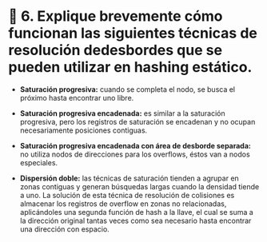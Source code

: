 # 📌 6. Explique brevemente cómo funcionan las siguientes técnicas de resolución dedesbordes que se pueden utilizar en hashing estático.

- **Saturación progresiva:** cuando se completa el nodo, se busca el próximo hasta encontrar uno libre.

- **Saturación progresiva encadenada:** es similar a la saturación progresiva, pero los registros de saturación 
se encadenan y no ocupan necesariamente posiciones contiguas.

- **Saturación progresiva encadenada con área de desborde separada:** no utiliza nodos de direcciones para los overflows, éstos van a nodos especiales.

- **Dispersión doble:** las técnicas de saturación tienden a agrupar en zonas contiguas y generan búsquedas largas 
cuando la densidad tiende a uno. La solución de esta técnica de resolución de colisiones es almacenar los registros 
de overflow en zonas no relacionadas, aplicándoles una segunda función de hash a la llave, el cual se suma a la dirección original 
tantas veces como sea necesario hasta encontrar una dirección con espacio.
